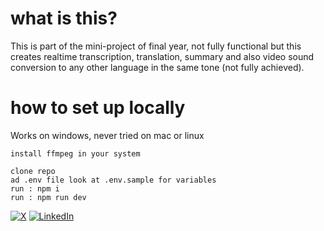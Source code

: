 # what is this?
This is part of the mini-project of final year, not fully functional but this creates realtime transcription, translation, summary and also video sound conversion to any other language in the same tone (not fully achieved).

# how to set up locally

Works on windows, never tried on mac or linux

```
install ffmpeg in your system
 
clone repo
ad .env file look at .env.sample for variables
run : npm i
run : npm run dev
```

[![X](https://img.shields.io/badge/PushkarYadavIn-%23000000.svg?logo=X&logoColor=white&style=for-the-badge)](https://x.com/PushkarYadavIn) 
[![LinkedIn](https://img.shields.io/badge/pushkarydv-%230077B5.svg?logo=linkedin&logoColor=white&style=for-the-badge)](https://www.linkedin.com/in/pushkarydv/)